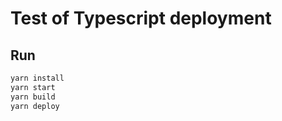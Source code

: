 # Test of Typescript deployment

## Run

```bash
yarn install
yarn start
yarn build
yarn deploy
```
